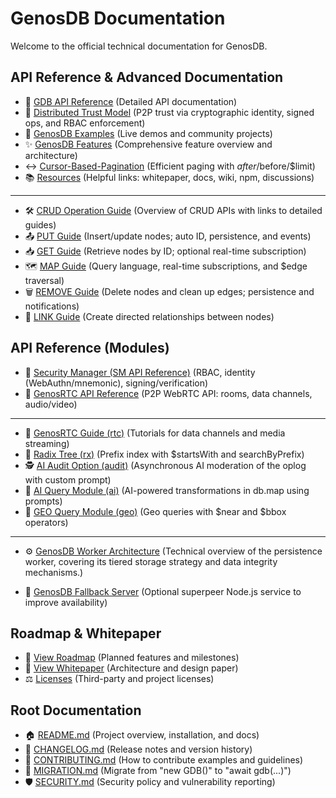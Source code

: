 # GenosDB Documentation

Welcome to the official technical documentation for GenosDB.

## API Reference & Advanced Documentation 

  - 📘 [GDB API Reference](genosdb-api-reference.md) (Detailed API documentation)
  - 🤝 [Distributed Trust Model](genosdb-distributed-trust-model.md) (P2P trust via cryptographic identity, signed ops, and RBAC enforcement)
  - 🧪 [GenosDB Examples](genosdb-examples.md) (Live demos and community projects)
  - ✨ [GenosDB Features](genosdb-features.md) (Comprehensive feature overview and architecture)
  - ↔️ [Cursor-Based-Pagination](cursor‐based-pagination.md) (Efficient paging with $after/$before/$limit)
  - 📚 [Resources](genosdb-resources.md) (Helpful links: whitepaper, docs, wiki, npm, discussions)

---

  - 🛠️ [CRUD Operation Guide](crud-operations-guide.md) (Overview of CRUD APIs with links to detailed guides)
  - 📤 [PUT Guide](put-guide.md) (Insert/update nodes; auto ID, persistence, and events)
  - 📥 [GET Guide](get-guide.md) (Retrieve nodes by ID; optional real-time subscription)
  - 🗺️ [MAP Guide](map-guide.md) (Query language, real-time subscriptions, and $edge traversal)
  - 🗑️ [REMOVE Guide](remove-guide.md) (Delete nodes and clean up edges; persistence and notifications)
  - 🔗 [LINK Guide](link-guide.md) (Create directed relationships between nodes)

## API Reference (Modules)

  - 🔐 [Security Manager (SM API Reference)](sm-api-reference.md) (RBAC, identity (WebAuthn/mnemonic), signing/verification)
  - 📡 [GenosRTC API Reference](genosrtc-api-reference.md) (P2P WebRTC API: rooms, data channels, audio/video)

  ---

  - 🧭 [GenosRTC Guide (rtc)](genosrtc-guide.md) (Tutorials for data channels and media streaming)
  - 🌳 [Radix Tree (rx)](radix-tree.md) (Prefix index with $startsWith and searchByPrefix)
  - 🕵️ [AI Audit Option (audit)](ai-audit.md) (Asynchronous AI moderation of the oplog with custom prompt)
  - 🤖 [AI Query Module (ai)](ai-module.md) (AI-powered transformations in db.map using prompts)
  - 📍 [GEO Query Module (geo)](geo-module.md) (Geo queries with $near and $bbox operators)

  ---


  - ⚙️ [GenosDB Worker Architecture](genosdb-worker-architecture.md) (Technical overview of the persistence worker, covering its tiered storage strategy and data integrity mechanisms.)
  
  - 🧯 [GenosDB Fallback Server](genosdb-falback-server.md) (Optional superpeer Node.js service to improve availability)


## Roadmap & Whitepaper

- 🧭 [View Roadmap](../ROADMAP.md) (Planned features and milestones)
- 📄 [View Whitepaper](../WHITEPAPER.md) (Architecture and design paper)
- ⚖️ [Licenses](../THIRD_PARTY_LICENSES.md) (Third-party and project licenses)

## Root Documentation

- 🏠 [README.md](../README.md) (Project overview, installation, and docs)
- 🧾 [CHANGELOG.md](../CHANGELOG.md) (Release notes and version history)
- 🤝 [CONTRIBUTING.md](../CONTRIBUTING.md) (How to contribute examples and guidelines)
- 🔀 [MIGRATION.md](../MIGRATION.md) (Migrate from "new GDB()" to "await gdb(...)")
- 🛡️ [SECURITY.md](../SECURITY.md) (Security policy and vulnerability reporting)
